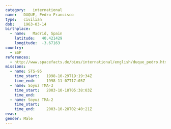 ```yaml
---
category:	international
name:	DUQUE, Pedro Francisco
type:	civilian
dob:	1963-03-14
birthplace:
  - name:	Madrid, Spain
    latitude:	40.421429
    longitude:	-3.67163
country:
  - ESP
references:
  - http://www.spacefacts.de/bios/international/english/duque_pedro.htm
missions:
  - name: STS-95
    time_start:   1998-10-29T19:19:34Z
    time_end:     1998-11-07T17:05Z
  - name: Soyuz TMA-3
    time_start:   2003-10-18T05:38:03Z
    time_end:     
  - name: Soyuz TMA-2
    time_start:   
    time_end:     2003-10-28T02:40:21Z
evas:
gender:	Male
---
```

